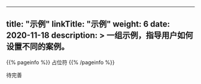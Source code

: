 
---
title: "示例"
linkTitle: "示例"
weight: 6
date: 2020-11-18
description: >
  一组示例，指导用户如何设置不同的案例。
---

{{% pageinfo %}}
占位符
{{% /pageinfo %}}

待完善

